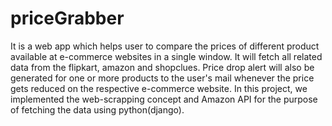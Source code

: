 # priceGrabber
It is a web app which helps user to compare the prices of different product available at e-commerce websites in a single window. 
It will fetch all related data from the flipkart, amazon and shopclues. 
Price drop alert will also be generated for one or more products to the user's mail whenever the price gets reduced on the respective e-commerce website.
In this project, we implemented the web-scrapping concept and Amazon API for the purpose of fetching the data using python(django).
